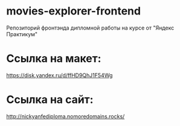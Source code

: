 # movies-explorer-frontend
Репозиторий фронтэнда дипломной работы на курсе от "Яндекс Практикум"

# Ссылка на макет:

https://disk.yandex.ru/d/ffHD9QhJ1F54Wg

# Ссылка на сайт:

http://nickyanfediploma.nomoredomains.rocks/

